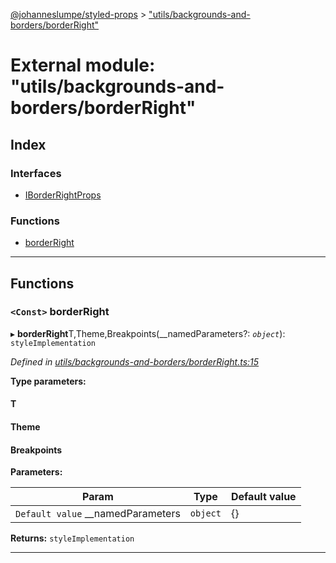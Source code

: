 [@johanneslumpe/styled-props](../README.md) > ["utils/backgrounds-and-borders/borderRight"](../modules/_utils_backgrounds_and_borders_borderright_.md)

# External module: "utils/backgrounds-and-borders/borderRight"

## Index

### Interfaces

* [IBorderRightProps](../interfaces/_utils_backgrounds_and_borders_borderright_.iborderrightprops.md)

### Functions

* [borderRight](_utils_backgrounds_and_borders_borderright_.md#borderright)

---

## Functions

<a id="borderright"></a>

### `<Const>` borderRight

▸ **borderRight**T,Theme,Breakpoints(__namedParameters?: *`object`*): `styleImplementation`

*Defined in [utils/backgrounds-and-borders/borderRight.ts:15](https://github.com/johanneslumpe/styled-props/blob/3abf398/src/utils/backgrounds-and-borders/borderRight.ts#L15)*

**Type parameters:**

#### T 
#### Theme 
#### Breakpoints 
**Parameters:**

| Param | Type | Default value |
| ------ | ------ | ------ |
| `Default value` __namedParameters | `object` |  {} |

**Returns:** `styleImplementation`

___


